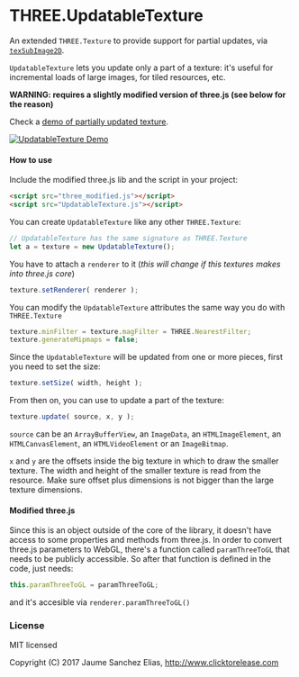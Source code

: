 # THREE.UpdatableTexture

An extended `THREE.Texture` to provide support for partial updates, via [`texSubImage2D`](https://developer.mozilla.org/en-US/docs/Web/API/WebGLRenderingContext/texSubImage2D).

`UpdatableTexture` lets you update only a part of a texture: it's useful for incremental loads of large images, for tiled resources, etc.

**WARNING: requires a slightly modified version of three.js (see below for the reason)**

Check a [demo of partially updated texture](https://spite.github.io/THREE.UpdatableTexture/).

[![UpdatableTexture Demo](https://raw.githubusercontent.com/spite/THREE.UpdatableTexture/master/about/updatabletexture.jpg)](https://spite.github.io/THREE.UpdatableTexture)


#### How to use ####
Include the modified three.js lib and the script in your project:
```html
<script src="three_modified.js"></script>
<script src="UpdatableTexture.js"></script>
```

You can create `UpdatableTexture` like any other `THREE.Texture`:
```js
// UpdatableTexture has the same signature as THREE.Texture
let a = texture = new UpdatableTexture(); 
```
You have to attach a `renderer` to it (*this will change if this textures makes into three.js core*)
```js
texture.setRenderer( renderer );
```
You can modify the `UpdatableTexture` attributes the same way you do with `THREE.Texture`
```js
texture.minFilter = texture.magFilter = THREE.NearestFilter;
texture.generateMipmaps = false;
```
Since the `UpdatableTexture` will be updated from one or more pieces, first you need to set the size:
```js
texture.setSize( width, height );
```
From then on, you can use to update a part of the texture:
```js
texture.update( source, x, y );
```
`source` can be an `ArrayBufferView`, an `ImageData`, an `HTMLImageElement`, an `HTMLCanvasElement`, an `HTMLVideoElement` or an `ImageBitmap`.

`x` and `y` are the offsets inside the big texture in which to draw the smaller texture. The width and height of the smaller texture is read from the resource. Make sure offset plus dimensions is not bigger than the large texture dimensions.

#### Modified three.js ####

Since this is an object outside of the core of the library, it doesn't have access to some properties and methods from three.js. In order to convert three.js parameters to WebGL, there's a function called `paramThreeToGL` that needs to be publicly accessible. So after that function is defined in the code, just needs:

```js
this.paramThreeToGL = paramThreeToGL;
```

and it's accesible via `renderer.paramThreeToGL()`

### License ####

MIT licensed

Copyright (C) 2017 Jaume Sanchez Elias, http://www.clicktorelease.com


